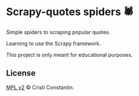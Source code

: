 # Scrapy-quotes spiders 🕷

Simple spiders to scraping popular quotes.

Learning to use the Scrapy framework.

This project is only meant for educational purposes.


## License

[MPL v2](LICENSE) © Cristi Constantin.
